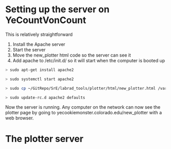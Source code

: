 # Setting up the server on YeCountVonCount
This is relatively straightforward

1. Install the Apache server
2. Start the server
3. Move the new_plotter html code so the server can see it
4. Add apache to /etc/init.d/ so it will start when the computer is booted up

```bash
> sudo apt-get install apache2

> sudo systemctl start apache2

> sudo cp ~/GitRepo/SrE/labrad_tools/plotter/html/new_plotter.html /var/www/html/new_plotter

> sudo update-rc.d apache2 defaults
```
Now the server is running.  Any computer on the network can now see the plotter page by going to yecookiemonster.colorado.edu/new_plotter with a web browser.

# The plotter server

```python

```
